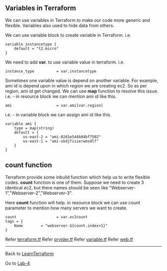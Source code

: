 ## Variables in Terraform

We can use variables in Terraform to make our code more generic and flexible. Variables also used to hide data from others.

We can use variable block to create variable in Terraform.
i.e.

    variable instancetype {
        default = "t2.micro"
    }

We need to add **var.** to use variable value in terraform.
i.e.

    instance_type          = var.instancetype

Sometimes one variable value is depend on another variable. For example, ami id is depend upon in which region we are creating ec2. So as per region, ami id get changed. We can use **map** function to resolve this issue.
i.e. - in resource block we can mention ami id like this.

    ami                    = var.ami[var.region]

i.e. - in variable block we can assign ami id like this.   

    variable ami {
        type = map(string)
        default = {
            us-east-2 = "ami-02d1e544b84bf7502"
            us-east-1 = "ami-skdjfisierwmsdlf"
        }
    }

## **count** function
Terraform provide some inbuild function which help us to write flexible codes.
**count** function is one of them. Suppose we need to create 3 identical ec2, but there names should be seen like "Webserver-1","Webserver-2","Webserver-3".

Here **count** function will help.
in resource block we can use count parameter to mention how many servers we want to create.

    count                  = var.ec2count    
    tags = {
        Name        = "webserver-${count.index+1}"
    }

Refer [terraform.tf](./terraform.tf)
Refer [prvider.tf](./provider.tf)
Refer [variable.tf](./variable.tf)
Refer [web.tf](./web.tf)     

------

Back to [LearnTerraform](../Readme.md)

Go to [Lab-4](../Lab-4/Readme.md)